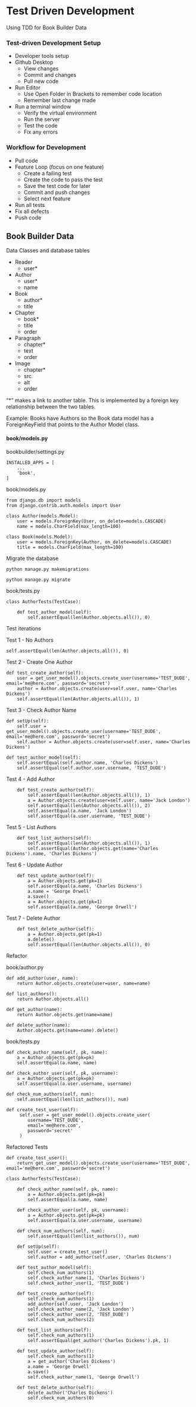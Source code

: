 # Test Driven Development

Using TDD for Book Builder Data


### Test-driven Development Setup
* Developer tools setup
* Github Desktop
    * View changes
    * Commit and changes
    * Pull new code
* Run Editor
    * Use Open Folder in Brackets to remember code location
    * Remember last change made
* Run a terminal window
    * Verify the virtual environment
    * Run the server
    * Test the code
    * Fix any errors
    
    
### Workflow for Development
* Pull code
* Feature Loop (focus on one feature)
    * Create a failing test
    * Create the code to pass the test
    * Save the test code for later
    * Commit and push changes
    * Select next feature
* Run all tests
* Fix all defects
* Push code


## Book Builder Data

Data Classes and database tables

* Reader
    * user*
* Author
    * user*
    * name
* Book
    * author*
    * title
* Chapter
    * book*
    * title
    * order
* Paragraph
    * chapter*
    * text
    * order
* Image
    * chapter*
    * src
    * alt
    * order

“*” makes a link to another table.  This is implemented 
by a foreign key relationship between the two tables.  

Example: Books have Authors so the Book data model has
a ForeignKeyField that points to the Author Model class.

#### book/models.py

bookbuilder/settings.py

    INSTALLED_APPS = [
        ...
        'book',
    ]


book/models.py

    from django.db import models
    from django.contrib.auth.models import User

    class Author(models.Model):
        user = models.ForeignKey(User, on_delete=models.CASCADE)
        name = models.CharField(max_length=100)

    class Book(models.Model):
        user = models.ForeignKey(Author, on_delete=models.CASCADE)
        title = models.CharField(max_length=100)


Migrate the database

    python manage.py makemigrations
    
    python manage.py migrate
 
 
book/tests.py
 
    class AuthorTests(TestCase):

        def test_author_model(self):
            self.assertEqual(len(Author.objects.all()), 0)

Test iterations

Test 1 - No Authors

    self.assertEqual(len(Author.objects.all()), 0)

Test 2 - Create One Author

    def test_create_author(self):
        user = get_user_model().objects.create_user(username='TEST_DUDE', email='me@here.com', password='secret')
        author = Author.objects.create(user=self.user, name='Charles Dickens')
        self.assertEqual(len(Author.objects.all()), 1)

Test 3 - Check Author Name

    def setUp(self):
        self.user = get_user_model().objects.create_user(username='TEST_DUDE', email='me@here.com', password='secret')
        self.author = Author.objects.create(user=self.user, name='Charles Dickens')

    def test_author_model(self):
        self.assertEqual(self.author.name, 'Charles Dickens')
        self.assertEqual(self.author.user.username, 'TEST_DUDE')
    
Test 4 - Add Author
     
        def test_create_author(self):
            self.assertEqual(len(Author.objects.all()), 1)
            a = Author.objects.create(user=self.user, name='Jack London')
            self.assertEqual(len(Author.objects.all()), 2)
            self.assertEqual(a.name, 'Jack London')
            self.assertEqual(a.user.username, 'TEST_DUDE')

Test 5 - List Authors
    
        def test_list_authors(self):
            self.assertEqual(len(Author.objects.all()), 1)
            self.assertEqual(Author.objects.get(name='Charles Dickens').name, 'Charles Dickens')
    
Test 6 - Update Author

        def test_update_author(self):
            a = Author.objects.get(pk=1)
            self.assertEqual(a.name, 'Charles Dickens')
            a.name = 'George Orwell'
            a.save()
            a = Author.objects.get(pk=1)
            self.assertEqual(a.name, 'George Orwell')
    
Test 7 - Delete Author

        def test_delete_author(self):
            a = Author.objects.get(pk=1)
            a.delete()
            self.assertEqual(len(Author.objects.all()), 0)

Refactor

book/author.py

    def add_author(user, name):
        return Author.objects.create(user=user, name=name)
        
    def list_authors():
        return Author.objects.all()
        
    def get_author(name):
        return Author.objects.get(name=name)
        
    def delete_author(name):
        Author.objects.get(name=name).delete()

        
book/tests.py

    def check_author_name(self, pk, name):
        a = Author.objects.get(pk=pk)
        self.assertEqual(a.name, name)
        
    def check_author_user(self, pk, username):
        a = Author.objects.get(pk=pk)
        self.assertEqual(a.user.username, username)
        
    def check_num_authors(self, num):
        self.assertEqual(len(list_authors()), num)
       
    def create_test_user(self):
         self.user = get_user_model().objects.create_user(
            username='TEST_DUDE', 
            email='me@here.com', 
            password='secret'
         )
        
Refactored Tests

    def create_test_user():
        return get_user_model().objects.create_user(username='TEST_DUDE', email='me@here.com', password='secret')

    class AuthorTests(TestCase):
    
        def check_author_name(self, pk, name):
            a = Author.objects.get(pk=pk)
            self.assertEqual(a.name, name)
    
        def check_author_user(self, pk, username):
            a = Author.objects.get(pk=pk)
            self.assertEqual(a.user.username, username)
    
        def check_num_authors(self, num):
            self.assertEqual(len(list_authors()), num)
    
        def setUp(self):
            self.user = create_test_user()
            self.author = add_author(self.user, 'Charles Dickens')
    
        def test_author_model(self):
            self.check_num_authors(1)
            self.check_author_name(1, 'Charles Dickens')
            self.check_author_user(1, 'TEST_DUDE')
    
        def test_create_author(self):
            self.check_num_authors(1)
            add_author(self.user, 'Jack London')
            self.check_author_name(2, 'Jack London')
            self.check_author_user(2, 'TEST_DUDE')
            self.check_num_authors(2)
    
        def test_list_authors(self):
            self.check_num_authors(1)
            self.assertEqual(get_author('Charles Dickens').pk, 1)
    
        def test_update_author(self):
            self.check_num_authors(1)
            a = get_author('Charles Dickens')
            a.name = 'George Orwell'
            a.save()
            self.check_author_name(1, 'George Orwell')
    
        def test_delete_author(self):
            delete_author('Charles Dickens')
            self.check_num_authors(0)
